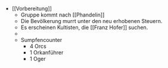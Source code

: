 - [[Vorbereitung]]
	- Gruppe kommt nach [[Phandelin]]
	- Die Bevölkerung murrt unter den neu erhobenen Steuern.
	- Es erscheinen Kultisten, die [[Franz Hofer]] suchen.
	-
	- Sumpfencounter
		- 4 Orcs
		- 1 Orkanführer
		- 1 Oger